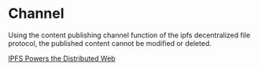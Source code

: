 # Channel

Using the content publishing channel function of the ipfs decentralized file protocol, the published content cannot be modified or deleted.

[IPFS Powers the Distributed Web](https://ipfs.io/)

